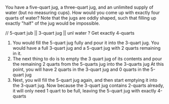 You have a five-quart jug, a three-quart jug, and an unlimited supply of water (but no measuring cups).
How would you come up with exactly four quarts of water?
Note that the jugs are oddly shaped, such that filling up exactly "half" of the jug would be impossible.

// 5-quart jub || 3-quart jug || unl water ? Get exactly 4-quarts

1. You would fill the 5-quart jug fully and pour it into the 3-quart jug. You would have a full 3-quart jug and a 5-quart jug with 2 quarts remaining in it.
2. The next thing to do is to empty the 3 quart jug of its contents and pour the remaining 2 quarts from the 5-quarts jug into the 3-quarts jug
    At this point, you will have 2 quarts in the 3-quart jug and 0 quarts in the 5-quart jug
3. Next, you will fill the 5-quart jug again, and then start emptying it into the 3-quart jug. Now because the 3-quart jug contains 2-quarts already,
    it will only need 1 quart to be full, leaving the 5-quart jug with exactly 4-quarts